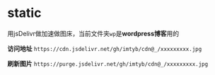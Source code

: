 # static
用jsDelivr做加速做图床，当前文件夹`wp`是**wordpress博客**用的

**访问地址**
`https://cdn.jsdelivr.net/gh/imtyb/cdn@_/xxxxxxxxx.jpg`

**刷新图片**
`https://purge.jsdelivr.net/gh/imtyb/cdn@_/xxxxxxxxx.jpg`
